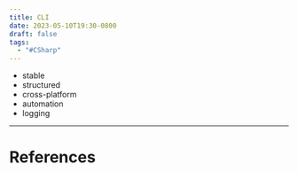 ```yaml
---
title: CLI
date: 2023-05-10T19:30-0800
draft: false
tags:
  - "#CSharp"
---
```

- stable
- structured
- cross-platform
- automation
- logging

---
# References
